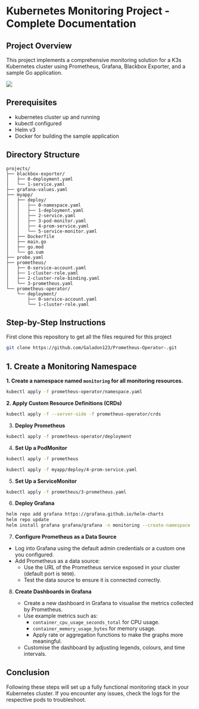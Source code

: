 # Kubernetes Monitoring Project - Complete Documentation

## Project Overview
This project implements a comprehensive monitoring solution for a K3s Kubernetes cluster using Prometheus, Grafana, Blackbox Exporter, and a sample Go application.

![](https://github.com/poridhiEng/poridhi-labs/raw/main/Poridhi%20Labs/Kubernetes%20Tasks/Prometheus%20Operator%20Kubernetes/images/Prometheus-operator-2.drawio.svg)

## Prerequisites
- kubernetes cluster up and running
- kubectl configured
- Helm v3
- Docker for building the sample application

## Directory Structure

```
projects/
├── blackbox-exporter/
│   ├── 0-deployment.yaml
│   └── 1-service.yaml
├── grafana-values.yaml
├── myapp/
│   ├── deploy/
│   │   ├── 0-namespace.yaml
│   │   ├── 1-deployment.yaml
│   │   ├── 2-service.yaml
│   │   ├── 3-pod-monitor.yaml
│   │   ├── 4-prom-service.yaml
│   │   └── 5-service-monitor.yaml
│   ├── Dockerfile
│   ├── main.go
│   ├── go.mod
│   └── go.sum
├── probe.yaml
├── prometheus/
│   ├── 0-service-account.yaml
│   ├── 1-cluster-role.yaml
│   ├── 2-cluster-role-binding.yaml
│   └── 3-prometheus.yaml
└── prometheus-operator/
    └── deployment/
        ├── 0-service-account.yaml
        └── 1-cluster-role.yaml
```

## Step-by-Step Instructions

First clone this repository to get all the files required for this project

```sh
git clone https://github.com/Galadon123/Prometheus-Operator-.git
```

## 1. Create a Monitoring Namespace

**1. Create a namespace named `monitoring` for all monitoring resources.**

```bash
kubectl apply -f prometheus-operator/namespace.yaml
```

**2. Apply Custom Resource Definitions (CRDs)**

```sh
kubectl apply -f --server-side -f prometheus-operator/crds
```

3. **Deploy Prometheus**

```sh
kubectl apply -f prometheus-operator/deployment
```

4. **Set Up a PodMonitor**

```sh
kubectl apply -f prometheus
```

```sh
kubectl apply -f myapp/deploy/4-prom-service.yaml
```

5. **Set Up a ServiceMonitor**

```sh
kubectl apply -f prometheus/3-prometheus.yaml
```

6. **Deploy Grafana**

```sh
helm repo add grafana https://grafana.github.io/helm-charts
helm repo update
helm install grafana grafana/grafana -n monitoring --create-namespace
```

7. **Configure Prometheus as a Data Source**

- Log into Grafana using the default admin credentials or a custom one you configured.
- Add Prometheus as a data source:
    - Use the URL of the Prometheus service exposed in your cluster (default port is `9090`).
    - Test the data source to ensure it is connected correctly.


8. **Create Dashboards in Grafana**

   - Create a new dashboard in Grafana to visualise the metrics collected by Prometheus.
   - Use example metrics such as:
     - `container_cpu_usage_seconds_total` for CPU usage.
     - `container_memory_usage_bytes` for memory usage.
     - Apply rate or aggregation functions to make the graphs more meaningful.
   - Customise the dashboard by adjusting legends, colours, and time intervals.


## Conclusion
Following these steps will set up a fully functional monitoring stack in your Kubernetes cluster. If you encounter any issues, check the logs for the respective pods to troubleshoot.






